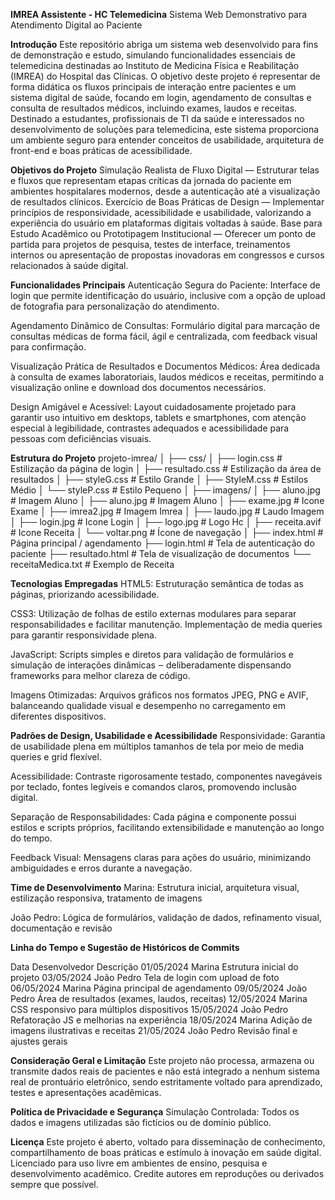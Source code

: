 **IMREA Assistente - HC Telemedicina**
Sistema Web Demonstrativo para Atendimento Digital ao Paciente

**Introdução**
Este repositório abriga um sistema web desenvolvido para fins de demonstração e estudo, simulando funcionalidades essenciais de telemedicina destinadas
ao Instituto de Medicina Física e Reabilitação (IMREA) do Hospital das Clínicas.
O objetivo deste projeto é representar de forma didática os fluxos principais de interação entre pacientes e um sistema digital de saúde,
focando em login, agendamento de consultas e consulta de resultados médicos, incluindo exames, laudos e receitas.
Destinado a estudantes, profissionais de TI da saúde e interessados no desenvolvimento de soluções para telemedicina,
este sistema proporciona um ambiente seguro para entender conceitos de usabilidade, arquitetura de front-end e boas práticas de acessibilidade.

**Objetivos do Projeto**
Simulação Realista de Fluxo Digital — Estruturar telas e fluxos que representam etapas críticas da jornada do paciente em ambientes hospitalares modernos,
desde a autenticação até a visualização de resultados clínicos.
Exercício de Boas Práticas de Design — Implementar princípios de responsividade, acessibilidade e usabilidade, valorizando a experiência do usuário
em plataformas digitais voltadas à saúde.
Base para Estudo Acadêmico ou Prototipagem Institucional — Oferecer um ponto de partida para projetos de pesquisa, testes de interface,
treinamentos internos ou apresentação de propostas inovadoras em congressos e cursos relacionados à saúde digital.

**Funcionalidades Principais**
Autenticação Segura do Paciente:
Interface de login que permite identificação do usuário, inclusive com a opção de upload de fotografia para personalização do atendimento.

Agendamento Dinâmico de Consultas:
Formulário digital para marcação de consultas médicas de forma fácil, ágil e centralizada, com feedback visual para confirmação.

Visualização Prática de Resultados e Documentos Médicos:
Área dedicada à consulta de exames laboratoriais, laudos médicos e receitas, permitindo a visualização online e download dos documentos necessários.

Design Amigável e Acessível:
Layout cuidadosamente projetado para garantir uso intuitivo em desktops, tablets e smartphones, com atenção especial à legibilidade,
contrastes adequados e acessibilidade para pessoas com deficiências visuais.



**Estrutura do Projeto**
projeto-imrea/
│
├── css/
│   ├── login.css                     # Estilização da página de login
│   ├── resultado.css                 # Estilização da área de resultados
│   ├── styleG.css                    # Estilo Grande
│   ├── StyleM.css                    # Estilos Médio
│   └── styleP.css                    # Estilo Pequeno
│
├── imagens/
│   ├── aluno.jpg                     # Imagem Aluno
│   ├── aluno.jpg                     # Imagem Aluno
│   ├── exame.jpg                     # Icone Exame
│   ├── imrea2.jpg                    # Imagem Imrea
│   ├── laudo.jpg                     # Laudo Imagem
│   ├── login.jpg                     # Icone Login
│   ├── logo.jpg                      # Logo Hc
│   ├── receita.avif                  # Icone Receita
│   └── voltar.png                    # Ícone de navegação
│
├── index.html                        # Página principal / agendamento
├── login.html                        # Tela de autenticação do paciente
├── resultado.html                    # Tela de visualização de documentos
└── receitaMedica.txt                 # Exemplo de Receita

**Tecnologias Empregadas**
HTML5: 
Estruturação semântica de todas as páginas, priorizando acessibilidade.

CSS3: 
Utilização de folhas de estilo externas modulares para separar responsabilidades e facilitar manutenção. Implementação de media queries para garantir responsividade plena.

JavaScript: 
Scripts simples e diretos para validação de formulários e simulação de interações dinâmicas ‒ deliberadamente dispensando frameworks para melhor clareza de código.

Imagens Otimizadas: 
Arquivos gráficos nos formatos JPEG, PNG e AVIF, balanceando qualidade visual e desempenho no carregamento em diferentes dispositivos.

**Padrões de Design, Usabilidade e Acessibilidade**
Responsividade:
Garantia de usabilidade plena em múltiplos tamanhos de tela por meio de media queries e grid flexível.

Acessibilidade:
Contraste rigorosamente testado, componentes navegáveis por teclado, fontes legíveis e comandos claros, promovendo inclusão digital.

Separação de Responsabilidades:
Cada página e componente possui estilos e scripts próprios, facilitando extensibilidade e manutenção ao longo do tempo.

Feedback Visual:
Mensagens claras para ações do usuário, minimizando ambiguidades e erros durante a navegação.

**Time de Desenvolvimento**
Marina:	
Estrutura inicial, arquitetura visual, estilização responsiva, tratamento de imagens

João Pedro:	
Lógica de formulários, validação de dados, refinamento visual, documentação e revisão

**Linha do Tempo e Sugestão de Históricos de Commits**

Data	        Desenvolvedor	           Descrição
01/05/2024	     Marina	             Estrutura inicial do projeto
03/05/2024	    João Pedro	         Tela de login com upload de foto
06/05/2024	     Marina	             Página principal de agendamento
09/05/2024	    João Pedro	         Área de resultados (exames, laudos, receitas)
12/05/2024	     Marina	             CSS responsivo para múltiplos dispositivos
15/05/2024	    João Pedro	         Refatoração JS e melhorias na experiência
18/05/2024	     Marina	             Adição de imagens ilustrativas e receitas
21/05/2024	    João Pedro	         Revisão final e ajustes gerais

**Consideração Geral e Limitação**
Este projeto não processa, armazena ou transmite dados reais de pacientes
e não está integrado a nenhum sistema real de prontuário eletrônico, sendo estritamente voltado para aprendizado, testes e apresentações acadêmicas.

**Política de Privacidade e Segurança**
Simulação Controlada:
Todos os dados e imagens utilizadas são fictícios ou de domínio público.

**Licença**
Este projeto é aberto, voltado para disseminação de conhecimento, compartilhamento de boas práticas e estímulo à inovação em saúde digital.
Licenciado para uso livre em ambientes de ensino, pesquisa e desenvolvimento acadêmico.
Credite autores em reproduções ou derivados sempre que possível.
